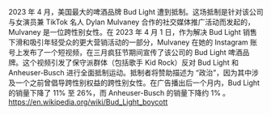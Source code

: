 <p>2023 年 4 月，美国最大的啤酒品牌 Bud Light 遭到抵制。这场抵制是针对该公司与女演员兼 TikTok 名人 Dylan Mulvaney 合作的社交媒体推广活动而发起的，Mulvaney 是一位跨性别女性。在 2023 年 4 月 1 日，作为解决 Bud Light 销售下滑和吸引年轻受众的更大营销活动的一部分，Mulvaney 在她的 Instagram 账号上发布了一个短视频，在三月疯狂节期间宣传了该公司的 Bud Light 啤酒品牌。这个视频引发了保守派群体（包括歌手 Kid Rock）反对 Bud Light 和 Anheuser-Busch 进行全面抵制运动。抵制者将赞助描述为 “政治”，因为其中涉及一个之前曾倡导跨性别权益的跨性别女性。在广告播出后一个月内，Bud Light 的销量下降了 11% 至 26%，而 Anheuser-Busch 的销量下降约 1% 。<br /><a href="https://en.wikipedia.org/wiki/Bud_Light_boycott" target="_blank" rel="nofollow noopener" translate="no"><span class="invisible">https://</span><span class="ellipsis">en.wikipedia.org/wiki/Bud_Ligh</span><span class="invisible">t_boycott</span></a></p>